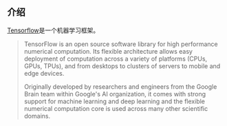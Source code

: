 

## 介绍

[Tensorflow](https://pypi.org/project/tensorflow/)是一个机器学习框架。

> TensorFlow is an open source software library for high performance numerical computation. Its flexible architecture allows easy deployment of computation across a variety of platforms (CPUs, GPUs, TPUs), and from desktops to clusters of servers to mobile and edge devices.
>
> Originally developed by researchers and engineers from the Google Brain team within Google's AI organization, it comes with strong support for machine learning and deep learning and the flexible numerical computation core is used across many other scientific domains.
